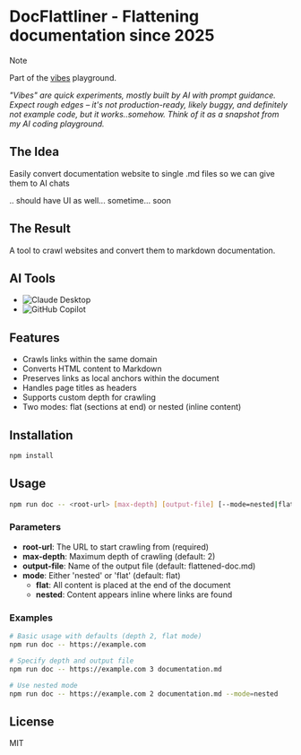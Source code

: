 # DocFlattliner - Flattening documentation since 2025

> [!NOTE] 
> Part of the [vibes](https://github.com/vibes) playground.
>
> *"Vibes" are quick experiments, mostly built by AI with prompt guidance. Expect rough edges – it's not production-ready, likely buggy, and definitely not example code, but it works..somehow. Think of it as a snapshot from my AI coding playground.*

## The Idea
Easily convert documentation website to single .md files so we can give them to AI chats

.. should have UI as well... sometime... soon

## The Result
A tool to crawl websites and convert them to markdown documentation.


## AI Tools
- ![Claude Desktop](https://img.shields.io/badge/Claude_Desktop-45%25-blue?style=social)
- ![GitHub Copilot](https://img.shields.io/badge/Github_Copilot-45%25-blue?style=social)


## Features

- Crawls links within the same domain
- Converts HTML content to Markdown
- Preserves links as local anchors within the document
- Handles page titles as headers
- Supports custom depth for crawling
- Two modes: flat (sections at end) or nested (inline content)

## Installation

```bash
npm install
```

## Usage

```bash
npm run doc -- <root-url> [max-depth] [output-file] [--mode=nested|flat]
```

### Parameters

- **root-url**: The URL to start crawling from (required)
- **max-depth**: Maximum depth of crawling (default: 2)
- **output-file**: Name of the output file (default: flattened-doc.md)
- **mode**: Either 'nested' or 'flat' (default: flat)
  - **flat**: All content is placed at the end of the document
  - **nested**: Content appears inline where links are found

### Examples

```bash
# Basic usage with defaults (depth 2, flat mode)
npm run doc -- https://example.com

# Specify depth and output file
npm run doc -- https://example.com 3 documentation.md

# Use nested mode
npm run doc -- https://example.com 2 documentation.md --mode=nested
```

## License

MIT
